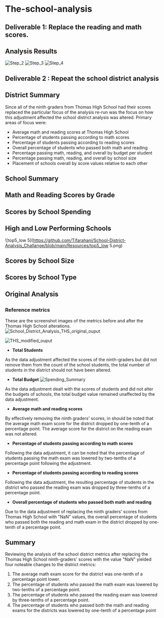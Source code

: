 # The-school-analysis

## Deliverable 1: Replace the reading and math scores.


## Analysis Results
![Step_2](https://github.com/Tifarahani/School-District-Analysis_Challange/blob/main/Resources/Step_2.png)
![Step_3](https://github.com/Tifarahani/School-District-Analysis_Challange/blob/main/Resources/Step_3.png)
![Step_4](https://github.com/Tifarahani/School-District-Analysis_Challange/blob/main/Resources/Step_4.png)
## Deliverable 2 : Repeat the school district analysis


## District Summary
Since all of the ninth graders from Thomas High School had their scores replaced the particular focus of the analysis re-run was the
focus on how this adjustment affected the school district analysis was altered. Primary areas of focus were:

* Average math and reading scores at Thomas High School
* Percentage of students passing according to math scores
* Percentage of students passing according to reading scores
* Overall percentage of students who passed both math and reading
* Percentage passing math, reading, and overall by budget per student
* Percentage passing math, reading, and overall by school size
* Placement of schools overall by score values relative to each other

## School Summary



## Math and Reading Scores by Grade
## Scores by School Spending
## High and Low Performing Schools

![top5_low 5](https://github.com/Tifarahani/School-District-Analysis_Challange/blob/main/Resources/top5_low 5.png)
##  Scores by School Size
## Scores by School Type

## Original Analysis
##
##


### Reference metrics

These are the screenshot images of the metrics before and after the Thomas High School alterations.
![School_District_Analysis_THS_original_ouput](https://github.com/Tifarahani/School-District-Analysis_Challange/blob/main/Resources/School_District_Analysis_THS_original_ouput.png)

![THS_modified_ouput](https://github.com/Tifarahani/School-District-Analysis_Challange/blob/main/Resources/THS_modified_ouput.png)
- **Total Students**

As the data adjustment affected the scores of the ninth-graders but did not remove them from the count of the school students, the total number of students in the district should not have been altered.

- **Total Budget**
![Spending_Summary](https://github.com/Tifarahani/School-District-Analysis_Challange/tree/main/ResourcesSpending_Summary.png)

As the data adjustment dealt with the scores of students and did not alter the budgets of schools, the total budget value remained unaffected by the data adjustment.

- **Average math and reading scores**

By effectively removing the ninth graders' scores, in should be noted that the average math exam score for the district dropped by one-tenth of a percentage point.
The average score for the district on the reading exam was not altered.

 - **Percentage of students passing according to math scores**

Following the data adjustment, it can be noted that the percentage of students passing the math exam was lowered by two-tenths of a percentage point following the adjustment.

- **Percentage of students passing according to reading scores**

Following the data adjustment, the resulting percentage of students in the district who passed the reading exam was dropped by three-tenths of a percentage point.

- **Overall percentage of students who passed both math and reading**

Due to the data adjustment of replacing the ninth graders' scores from Thomas High School with "NaN" values, the overall percentage of students who passed both the reading
and math exam in the district dropped by one-tenth of a percentage point.

## Summary

Reviewing the analysis of the school district metrics after replacing the Thomas High School ninth-graders' scores with the value "NaN" yielded four noteable changes to the district metrics:

1. The average math exam score for the district was one-tenth of a percentage point lower.
2. The percentage of students who passed the math exam was lowered by two-tenths of a percentage point.
3. The percentage of students who passed the reading exam was lowered by three-tenths of a percentage point.
4. The percentage of students who passed both the math and reading exams for the districts was lowered by one-tenth of a percentage point
